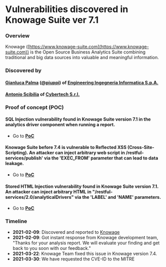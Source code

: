 
# Vulnerabilities discovered in Knowage Suite ver 7.1

### Overview
Knowage ([https://www.knowage-suite.com](https://www.knowage-suite.com)) is the Open Source Business Analytics Suite combining traditional and big data sources into valuable and meaningful information.

### Discovered by
#### [Gianluca Palma](https://www.linkedin.com/in/piuppi/) ([@piuppi](https://twitter.com/piuppi)) of [Engineering Ingegneria Informatica S.p.A.](https://www.eng.it)
#### [Antonio Scibilia](https://www.linkedin.com/in/nynuz/) of [Cybertech S.r.l.](https://cybertech.eu)
 
### Proof of concept (POC)

#### SQL Injection vulnerability found in Knowage Suite version 7.1 in the analytics driver component when running a report.

- Go to **[PoC](SQLi-KnowageSuite.md)**

#### Knowage Suite before 7.4 is vulnerable to Reflected XSS (Cross-Site-Scripting). An attacker can inject arbitrary web script in /restful-services/publish' via the 'EXEC_FROM' parameter that can lead to data leakage.

- Go to **[PoC](XSS-KnowageSuite.md)**

#### Stored HTML Injection vulnerability found in Knowage Suite version 7.1. An attacker can inject arbitrary HTML in "/restful-services/2.0/analyticalDrivers" via the 'LABEL' and 'NAME' parameters.

- Go to **[PoC](HTLM-Injection-KnowageSuite.md)**

### Timeline
- **2021-02-09**: Discovered and reported to [Knowage](https://www.knowage-suite.com)
- **2021-02-09**: Got instant response from Knowage development team, "Thanks for your analysis report. We will evaluate your finding and get back to you soon with our feedback."
- **2021-03-22**: Knowage Team fixed this issue in Knowage version 7.4.
- **2021-03-30**: We have requested the CVE-ID to the MITRE
